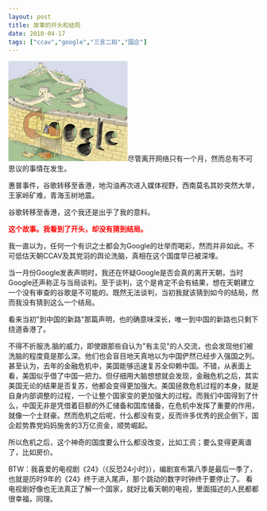```yaml
---
layout: post
title: 故事的开头和结局
date: 2010-04-17
tags: ["ccav","google","三言二拍","国企"]
---
```


![google](img/2010/041701.jpg)尽管离开网络只有一个月，然而总有不可思议的事情在发生。

惠普事件，谷歌转移至香港，地沟油再次进入媒体视野，西南莫名其妙突然大旱，王家岭矿难，青海玉树地震。

谷歌转移至香港，这个我还是出乎了我的意料。

**<span style="color: #ff0000;">这个故事。我看到了开头，却没有猜到结局。</span>**

我一直以为，任何一个有识之士都会为Google的壮举而喝彩，然而并非如此。不可低估天朝CCAV及其党羽的舆论洗脑，真相在这个国度早已被深埋。

<!--more-->

当一月份Google发表声明时，我还在怀疑Google是否会真的离开天朝，当时Google还声称正与当局谈判。至于谈判，这个是肯定不会有结果，想在天朝建立一个没有审查的谷歌是不可能的。既然无法谈判，当初我就该猜到如今的结局，然而我没有猜到这么一个结局。

看来当初"到中国的新路"那篇声明，也的确意味深长，唯一到中国的新路也只剩下绕道香港了。

不得不折服洗.脑的威力，即使跟那些自认为"有主见"的人交流，也会发现他们被洗脑的程度竟是那么深。他们也会盲目地天真地以为中国俨然已经步入强国之列。甚至认为，去年的金融危机中，美国能够迅速复苏全仰赖中国。不错，从表面上看，美国似乎借了中国一把力。但仔细用大脑想想就会发现，金融危机之后，其实美国无论的结果是否复苏，他都会变得更加强大。美国拯救危机过程的本身，就是自身内部调整的过程，一个让整个国家变的更加强大的过程。而我们中国得到了什么，中国无非是凭借着巨额的外汇储备和国库储备，在危机中发挥了重要的作用，就像一个土财豪。然而危机之后呢，什么都没有变，反而许多优秀的民企倒下，国企趁势靠党妈妈施舍的3万亿资金，顺势崛起。

所以危机之后，这个神奇的国度要么什么都没改变，比如工资；要么变得更离谱了，比如房价。

BTW：我喜爱的电视剧《24》（《反恐24小时》），编剧宣布第八季是最后一季了，也就是历时9年的《24》终于进入尾声，那个跳动的数字时钟终于要停止了。 看电视剧好像也无法真正了解一个国家，就好比看天朝的电视，里面描述的人民都都很幸福，同理。